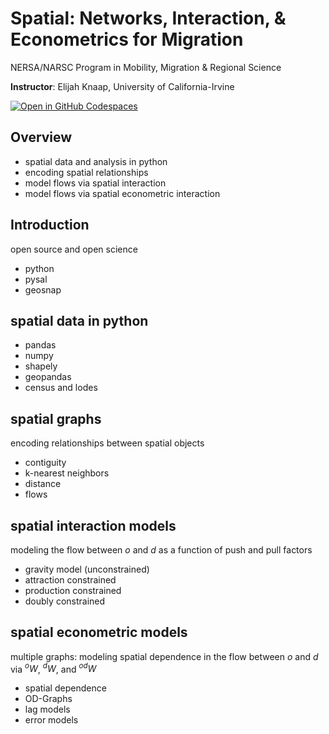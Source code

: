 
# Spatial: Networks, Interaction, & Econometrics for Migration

NERSA/NARSC Program in Mobility, Migration & Regional Science

**Instructor**: Elijah Knaap, University of California-Irvine

[![Open in GitHub Codespaces](https://github.com/codespaces/badge.svg)](https://codespaces.new/knaaptime/workshop-nersa25)


## Overview

- spatial data and analysis in python
- encoding spatial relationships
- model flows via spatial interaction
- model flows via spatial econometric interaction

## Introduction

open source and open science

- python
- pysal 
- geosnap

## spatial data in python

- pandas
- numpy
- shapely
- geopandas
- census and lodes

## spatial graphs

encoding relationships between spatial objects

- contiguity
- k-nearest neighbors
- distance
- flows

## spatial interaction models

modeling the flow between $o$ and $d$ as a function of push and pull factors

- gravity model (unconstrained) 
- attraction constrained
- production constrained
- doubly constrained

## spatial econometric models

multiple graphs: modeling spatial dependence in the flow between $o$ and $d$ via $^oW$, $^dW$, and $^{od}W$

- spatial dependence
- OD-Graphs
- lag models
- error models